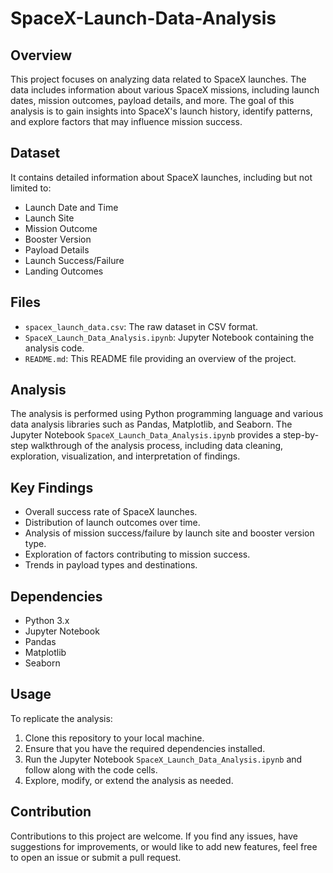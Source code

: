 # SpaceX-Launch-Data-Analysis

## Overview
This project focuses on analyzing data related to SpaceX launches. The data includes information about various SpaceX missions, including launch dates, mission outcomes, payload details, and more. The goal of this analysis is to gain insights into SpaceX's launch history, identify patterns, and explore factors that may influence mission success.

## Dataset
It contains detailed information about SpaceX launches, including but not limited to:
- Launch Date and Time
- Launch Site
- Mission Outcome
- Booster Version
- Payload Details
- Launch Success/Failure
- Landing Outcomes

## Files
- `spacex_launch_data.csv`: The raw dataset in CSV format.
- `SpaceX_Launch_Data_Analysis.ipynb`: Jupyter Notebook containing the analysis code.
- `README.md`: This README file providing an overview of the project.

## Analysis
The analysis is performed using Python programming language and various data analysis libraries such as Pandas, Matplotlib, and Seaborn. The Jupyter Notebook `SpaceX_Launch_Data_Analysis.ipynb` provides a step-by-step walkthrough of the analysis process, including data cleaning, exploration, visualization, and interpretation of findings.

## Key Findings
- Overall success rate of SpaceX launches.
- Distribution of launch outcomes over time.
- Analysis of mission success/failure by launch site and booster version type.
- Exploration of factors contributing to mission success.
- Trends in payload types and destinations.

## Dependencies
- Python 3.x
- Jupyter Notebook
- Pandas
- Matplotlib
- Seaborn

## Usage
To replicate the analysis:
1. Clone this repository to your local machine.
2. Ensure that you have the required dependencies installed.
3. Run the Jupyter Notebook `SpaceX_Launch_Data_Analysis.ipynb` and follow along with the code cells.
4. Explore, modify, or extend the analysis as needed.

## Contribution
Contributions to this project are welcome. If you find any issues, have suggestions for improvements, or would like to add new features, feel free to open an issue or submit a pull request.
